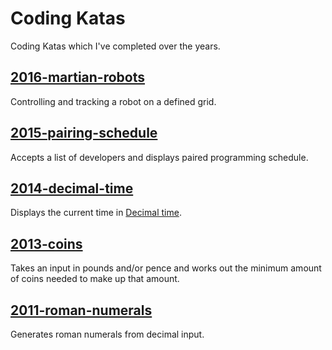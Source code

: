 # Coding Katas

Coding Katas which I've completed over the years.

## [2016-martian-robots](2016-martian-robots)

Controlling and tracking a robot on a defined grid.

## [2015-pairing-schedule](2015-pairing-schedule)

Accepts a list of developers and displays paired programming schedule.

## [2014-decimal-time](2014-decimal-time)

Displays the current time in [Decimal time](https://en.wikipedia.org/wiki/Decimal_time).

## [2013-coins](2013-coins)

Takes an input in pounds and/or pence and works out the minimum amount of coins needed to make up that amount.

## [2011-roman-numerals](2011-roman-numerals)

Generates roman numerals from decimal input.
